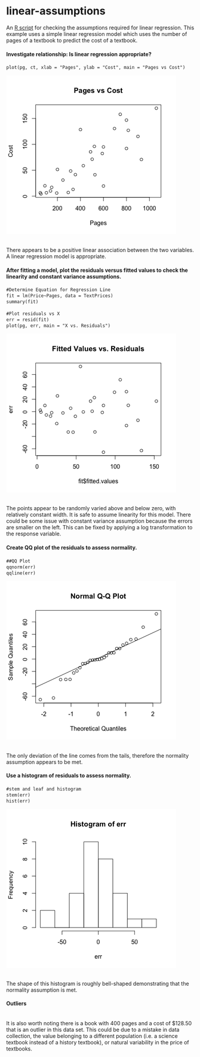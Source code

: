 # linear-assumptions

An [R script](linear-assumptions.R) for checking the assumptions required for linear regression. This example uses a simple linear regression model which uses the number of pages of a textbook to predict the cost of a textbook.<br>

#### Investigate relationship: Is linear regression appropriate?

	plot(pg, ct, xlab = "Pages", ylab = "Cost", main = "Pages vs Cost")

![Alt Text](images/image1.png)

<br>There appears to be a positive linear association between the two variables. A linear regression model is appropriate.<br>

#### After fitting a model, plot the residuals versus fitted values to check the linearity and constant variance assumptions.

	#Determine Equation for Regression Line
	fit = lm(Price~Pages, data = TextPrices)
	summary(fit)

	#Plot residuals vs X
	err = resid(fit)
	plot(pg, err, main = "X vs. Residuals")

![Alt Text](images/image2.png)

<br>The points appear to be randomly varied above and below zero, with relatively constant width. It is safe to assume linearity for this model. There could be some issue with constant variance assumption because the errors are smaller on the left. This can be fixed by applying a log transformation to the response variable.<br>

#### Create QQ plot of the residuals to assess normality.

	##QQ Plot
	qqnorm(err)
	qqline(err)

![Alt Text](images/image3.png)

<br>The only deviation of the line comes from the tails, therefore the normality assumption appears to be met.<br>

#### Use a histogram of residuals to assess normality.

	#stem and leaf and histogram
	stem(err)
	hist(err)

![Alt Text](images/image4.png)

<br>The shape of this histogram is roughly bell-shaped demonstrating that the normality assumption is met.<br>

#### Outliers

<br>It is also worth noting there is a book with 400 pages and a cost of $128.50 that is an outlier in this data set. This could be due to a mistake in data collection, the value belonging to a different population (i.e. a science textbook instead of a history textbook), or natural variability in the price of textbooks.
